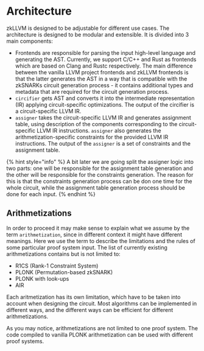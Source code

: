 # Architecture

zkLLVM is designed to be adjustable for different use cases. The architecture is designed to be modular and extensible. It is divided into 3 main components:

* Frontends are responsible for parsing the input high-level language and generating the AST. Currently, we support C/C++ and Rust as frontends which are based on Clang and Rustc respectively. The main difference between the vanilla LLVM project frontends and zkLLVM frontends is that the latter generates the AST in a way that is compatible with the zkSNARKs circuit generation process - it contains additional types and metadata that are required for the circuit generation process.
* `circifier` gets AST and converts it into the intermediate representation (IR) applying circuit-specific optimizations. The output of the circifier is a circuit-specific LLVM IR.
* `assigner` takes the circuit-specific LLVM IR and generates assignment table, using description of the components corresponding to the circuit-specific LLVM IR instructions. `assigner` also generates the arithmetization-specific constraints for the provided LLVM IR instructions. The output of the `assigner` is a set of constraints and the assignment table.

{% hint style="info" %}
A bit later we are going split the assigner logic into two parts: one will be responsible for the assignment table generation and the other will be responsible for the constraints generation. The reason for this is that the constraints generation process can be don one time for the whole circuit, while the assignment table generation process should be done for each input.
{% endhint %}

## Arithmetizations

In order to proceed it may make sense to explain what we assume by the term `arithmetization`, since in different context it might have different meanings. Here we use the term to describe the limitations and the rules of some particular proof system input. The list of currently existing arithmetizations contains but is not limited to:
* R1CS (Rank-1 Constraint System)
* PLONK (Permutation-based zkSNARK)
* PLONK with look-ups
* AIR

Each aritmetization has its own limitation, which have to be taken into account when designing the circuit. Most algorithms can be implemented in different ways, and the different ways can be efficient for different arithmetizations.

As you may notice, arithmetizations are not limited to one proof system. The code compiled to vanilla PLONK arithmetization can be used with different proof systems.